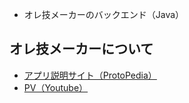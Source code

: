 - オレ技メーカーのバックエンド（Java）
## オレ技メーカーについて
- [アプリ説明サイト（ProtoPedia）](https://protopedia.net/prototype/4938)
- [PV（Youtube）](https://www.youtube.com/watch?v=RNduq3nsh-E)
